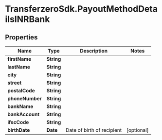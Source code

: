 # TransferzeroSdk.PayoutMethodDetailsINRBank

## Properties
Name | Type | Description | Notes
------------ | ------------- | ------------- | -------------
**firstName** | **String** |  | 
**lastName** | **String** |  | 
**city** | **String** |  | 
**street** | **String** |  | 
**postalCode** | **String** |  | 
**phoneNumber** | **String** |  | 
**bankName** | **String** |  | 
**bankAccount** | **String** |  | 
**ifscCode** | **String** |  | 
**birthDate** | **Date** | Date of birth of recipient | [optional] 



